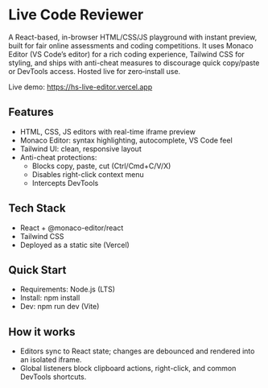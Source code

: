 # Live Code Reviewer

A React-based, in-browser HTML/CSS/JS playground with instant preview, built for fair online assessments and coding competitions. It uses Monaco Editor (VS Code’s editor) for a rich coding experience, Tailwind CSS for styling, and ships with anti-cheat measures to discourage quick copy/paste or DevTools access. Hosted live for zero‑install use.

Live demo: https://hs-live-editor.vercel.app

## Features
- HTML, CSS, JS editors with real-time iframe preview
- Monaco Editor: syntax highlighting, autocomplete, VS Code feel
- Tailwind UI: clean, responsive layout
- Anti-cheat protections:
  - Blocks copy, paste, cut (Ctrl/Cmd+C/V/X)
  - Disables right-click context menu
  - Intercepts DevTools

## Tech Stack
- React + @monaco-editor/react
- Tailwind CSS
- Deployed as a static site (Vercel)

## Quick Start
- Requirements: Node.js (LTS)
- Install: npm install
- Dev: npm run dev (Vite)

## How it works
- Editors sync to React state; changes are debounced and rendered into an isolated iframe.
- Global listeners block clipboard actions, right-click, and common DevTools shortcuts.
